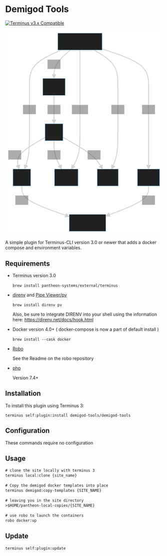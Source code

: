 # Demigod Tools

[![Terminus v3.x Compatible](https://img.shields.io/badge/terminus-03.x-green.svg)](https://github.com/pantheon-systems/terminus-plugin-example/tree/3.x)

![Create a Simple Docker-Compose cluster for local development](docs/docker-compose.svg "Solr at pantheon")

A simple plugin for Terminus-CLI version 3.0 or newer that adds a docker compose and environment variables.


## Requirements

* Terminus version 3.0

  `brew install pantheon-systems/external/terminus`

* [direnv](https://direnv.net) and [Pipe Viewer/pv](http://www.ivarch.com/programs/pv.shtml)

  `brew install direnv pv`

   Also, be sure to integrate DIRENV into your shell using the information here: https://direnv.net/docs/hook.html

* Docker version 4.0+ ( docker-compose is now a part of default install )

  `brew install --cask docker`

* [Robo](https://github.com/consolidation/robo)

  See the Readme on the robo repository

* [php](https://php.net)

  Version 7.4+

## Installation

To install this plugin using Terminus 3:

```
terminus self:plugin:install demigod-tools/demigod-tools
```

## Configuration

These commands require no configuration

## Usage

```
# clone the site locally with terminus 3
terminus local:clone {site_name}

# Copy the demigod docker templates into place
terminus demigod:copy-templates {SITE_NAME}

# leaving you in the site directory
>$HOME/pantheon-local-copies/{SITE_NAME}

# use robo to launch the containers
robo docker:up

```

## Update

`terminus self:plugin:update`
